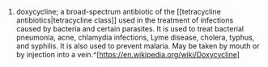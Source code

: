 1. doxycycline; a broad-spectrum antibiotic of the [[tetracycline antibiotics|tetracycline class]] used in the treatment of infections caused by bacteria and certain parasites. It is used to treat bacterial pneumonia, acne, chlamydia infections, Lyme disease, cholera, typhus, and syphilis. It is also used to prevent malaria. May be taken by mouth or by injection into a vein.^[https://en.wikipedia.org/wiki/Doxycycline]